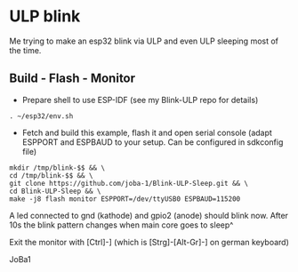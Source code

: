 # ULP blink

Me trying to make an esp32 blink via ULP and even ULP sleeping most of the time.

## Build - Flash - Monitor
* Prepare shell to use ESP-IDF (see my Blink-ULP repo for details)
```
. ~/esp32/env.sh
```

* Fetch and build this example, flash it and open serial console (adapt ESPPORT and ESPBAUD to your setup. Can be configured in sdkconfig file)
```
mkdir /tmp/blink-$$ && \
cd /tmp/blink-$$ && \
git clone https://github.com/joba-1/Blink-ULP-Sleep.git && \
cd Blink-ULP-Sleep && \
make -j8 flash monitor ESPPORT=/dev/ttyUSB0 ESPBAUD=115200

```
A led connected to gnd (kathode) and gpio2 (anode) should blink now.
After 10s the blink pattern changes when main core goes to sleep^

Exit the monitor with [Ctrl]-] (which is [Strg]-[Alt-Gr]-] on german keyboard)

JoBa1
